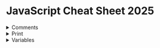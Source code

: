 # JavaScript Cheat Sheet 2025

<details>
<summary>Comments</summary>

<br/>

Comments allow you to add notes to your code, without effecting the code itself.

```sh
// This is a single line comment
 ```
```sh
/*
This is a multi line comment
*/
 ```

<br/>

</details>


<details>
<summary>Print</summary>

<br/>

Printing allows you to print messages to a console. Developers can use it for debugging.

```sh
console.log("cat");
 ```
```sh
console.log(45);
 ```
```sh
console.log(5 + 5); // Prints "10" to the console
 ```
```sh
console.log("5 + 5"); // Prints "5 + 5" to the console
 ```

<br/>

</details>


<details>
<summary>Variables</summary>

<br/>

Variables can be declared as either a "var", "let" or "const". Using "let" and "const" is good modern practice. A "let" should be used for a variable whose value will change. A "const" (constant) should be used for variables that will not change in value.

<br/>

const variable examples
```sh
const cat = "Steve";
const age = 22;
const cost = 22.75;
 ```

<br/>

let variable examples
```sh
let cat = "Steve";
let age = 22;
let cost = 22.75;
 ```

</details>

